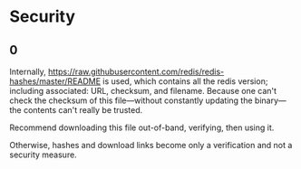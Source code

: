 Security
========

## 0

Internally, https://raw.githubusercontent.com/redis/redis-hashes/master/README is used, which contains all the redis version; including associated: URL, checksum, and filename. Because one can't check the checksum of this file—without constantly updating the binary—the contents can't really be trusted.

Recommend downloading this file out-of-band, verifying, then using it.

Otherwise, hashes and download links become only a verification and not a
security measure.
